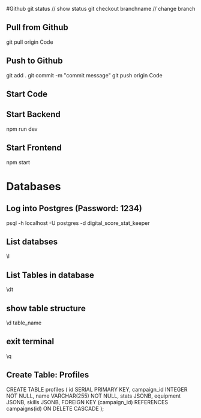 #Github
git status // show status
git checkout branchname // change branch
## Pull from Github
git pull origin Code
## Push to Github
git add .
git commit -m "commit message"
git push origin Code

## Start Code
## Start Backend
npm run dev
## Start Frontend
npm start

# Databases
## Log into Postgres (Password: 1234)
psql -h localhost -U postgres -d digital_score_stat_keeper
## List databses
\l
## List Tables in database
\dt
## show table structure
\d table_name
## exit terminal
\q

## Create Table: Profiles
CREATE TABLE profiles (
  id SERIAL PRIMARY KEY,
  campaign_id INTEGER NOT NULL,
  name VARCHAR(255) NOT NULL,
  stats JSONB,
  equipment JSONB,
  skills JSONB,
  FOREIGN KEY (campaign_id) REFERENCES campaigns(id) ON DELETE CASCADE
);

